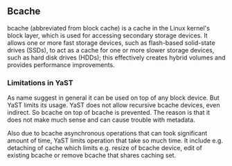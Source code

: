 ## Bcache

bcache (abbreviated from block cache) is a cache in the Linux kernel's block layer,
which is used for accessing secondary storage devices. It allows one or more
fast storage devices, such as flash-based solid-state drives (SSDs), to act as
a cache for one or more slower storage devices, such as hard disk drives (HDDs);
this effectively creates hybrid volumes and provides performance improvements.

### Limitations in YaST

As name suggest in general it can be used on top of any block device. But YaST limits its usage.
YaST does not allow recursive bcache devices, even indirect. So bcache on top of bcache is
prevented. The reason is that it does not make much sense and can cause trouble with metadata.

Also due to bcache asynchronous operations that can took significant amount of time, YaST limits
operation that take so much time. It include e.g. detaching of cache which limits e.g. resize of
bcache device, edit of existing bcache or remove bcache that shares caching set.
